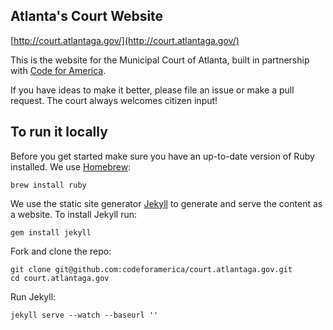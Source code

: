 ## Atlanta's Court Website

[http://court.atlantaga.gov/](http://court.atlantaga.gov/)

This is the website for the Municipal Court of Atlanta, built in partnership with [Code for America](http://codeforamerica.org/).

If you have ideas to make it better, please file an issue or make a pull request. The court always welcomes citizen input!

## To run it locally

Before you get started make sure you have an up-to-date version of Ruby installed. We use [Homebrew](http://brew.sh/):

```
brew install ruby
```

We use the static site generator [Jekyll](http://jekyllrb.com/) to generate and serve the content as a website. To install Jekyll run:

```
gem install jekyll
```

Fork and clone the repo:

```
git clone git@github.com:codeforamerica/court.atlantaga.gov.git
cd court.atlantaga.gov
```

Run Jekyll:

```
jekyll serve --watch --baseurl ''
```
